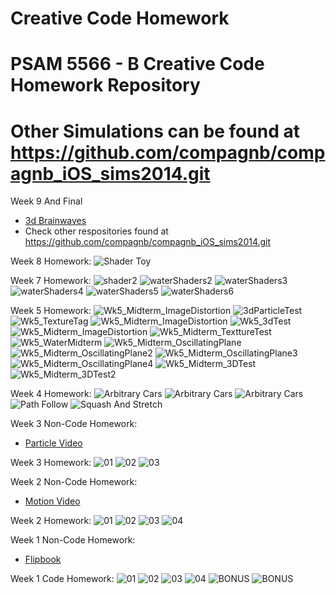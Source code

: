 Creative Code Homework
=======================

PSAM 5566 - B Creative Code Homework Repository 
===============================================
Other Simulations can be found at https://github.com/compagnb/compagnb_iOS_sims2014.git
=======================================================================================

Week 9 And Final
* [3d Brainwaves](http://youtu.be/7aDAqXG3idw)
* Check other respositories found at  https://github.com/compagnb/compagnb_iOS_sims2014.git

Week 8 Homework:
![Shader Toy](http://a.parsons.edu/~compagnb/sims2014/wk9_ShaderToy.png)

Week 7 Homework:
![shader2](http://a.parsons.edu/~compagnb/sims2014/wk8_Shader1.jpg)
![waterShaders2](http://a.parsons.edu/~compagnb/sims2014/wk8_Shader2.png)
![waterShaders3](http://a.parsons.edu/~compagnb/sims2014/wk8_Shader3.jpg)
![waterShaders4](http://a.parsons.edu/~compagnb/sims2014/wk8_Shader4.jpg)
![waterShaders5](http://a.parsons.edu/~compagnb/sims2014/wk8_Shader5.jpg)
![waterShaders6](http://a.parsons.edu/~compagnb/sims2014/wk8_Shader6.jpg)

Week 5 Homework:
![Wk5_Midterm_ImageDistortion](http://a.parsons.edu/~compagnb/sims2014/wk5_ImageDistortion.jpg)
![3dParticleTest](http://a.parsons.edu/~compagnb/sims2014/wk5_3dParticles.jpg)
![Wk5_TextureTag](http://a.parsons.edu/~compagnb/sims2014/wk5_textureTag.jpg)
![Wk5_Midterm_ImageDistortion](http://a.parsons.edu/~compagnb/sims2014/wk5_ImageDistortion.jpg)
![Wk5_3dTest](http://a.parsons.edu/~compagnb/sims2014/wk5_ImageDistortion.jpg)
![Wk5_Midterm_ImageDistortion](http://a.parsons.edu/~compagnb/sims2014/wk5_3dTest.jpg)
![Wk5_Midterm_TexttureTest](http://a.parsons.edu/~compagnb/sims2014/wk5_textureBind.jpg)
![Wk5_WaterMidterm](http://a.parsons.edu/~compagnb/sims2014/wk5_waterTest.jpg)
![Wk5_Midterm_OscillatingPlane](http://a.parsons.edu/~compagnb/sims2014/wk5_ossilatingPlane1.jpg)
![Wk5_Midterm_OscillatingPlane2](http://a.parsons.edu/~compagnb/sims2014/wk5_ossilatingPLane2.jpg)
![Wk5_Midterm_OscillatingPlane3](http://a.parsons.edu/~compagnb/sims2014/wk5_OssilatingPlane3.jpg)
![Wk5_Midterm_OscillatingPlane4](http://a.parsons.edu/~compagnb/sims2014/wk5_OssilatingPlane1.png)
![Wk5_Midterm_3DTest](http://a.parsons.edu/~compagnb/sims2014/wk5_water2.jpg)
![Wk5_Midterm_3DTest2](http://a.parsons.edu/~compagnb/sims2014/wk5_water.jpg)


Week 4 Homework:
![Arbitrary Cars](http://a.parsons.edu/~compagnb/sims2014/wk_4cars.jpg)
![Arbitrary Cars](http://a.parsons.edu/~compagnb/sims2014/wk_4cars2.jpg)
![Arbitrary Cars](http://a.parsons.edu/~compagnb/sims2014/wk_4cars1.jpg)
![Path Follow](http://a.parsons.edu/~compagnb/sims2014/wk4_path.jpg)
![Squash And Stretch](http://a.parsons.edu/~compagnb/sims2014/wk4_Squash&Stretch.jpg)

Week 3 Non-Code Homework:
* [Particle Video](http://youtu.be/cjP5hBaatNY)

Week 3 Homework:
![01](http://a.parsons.edu/~compagnb/sims2014/Wk3_HW_Fireworks.png)
![02](http://a.parsons.edu/~compagnb/sims2014/Wk2_Wk3_HW_Sinusidal.png)
![03](http://a.parsons.edu/~compagnb/sims2014/Wk2_Wk3_HW_NotBallParticles.png)

Week 2 Non-Code Homework:
* [Motion Video](http://a.parsons.edu/~compagnb/sims2014/Wk2_1.gif) 

Week 2 Homework:
![01](http://a.parsons.edu/~compagnb/sims2014/Wk2_SquareTailTrails.png)
![02](http://a.parsons.edu/~compagnb/sims2014/Wk2_SinCosNatural.png)
![03](http://a.parsons.edu/~compagnb/sims2014/Wk2_Atan2Xeno.png)
![04](http://a.parsons.edu/~compagnb/sims2014/Wk2_redo_1.png)


Week 1 Non-Code Homework:
* [Flipbook](http://youtu.be/PrvINi-tjDk) 

Week 1 Code Homework:
![01](http://a.parsons.edu/~compagnb/sims2014/Wk1_HwA_RectInterpolate.png)
![02](http://a.parsons.edu/~compagnb/sims2014/Wk1_HwB_ClickChangePt.png)
![03](http://a.parsons.edu/~compagnb/sims2014/Wk1_HwC_ShaperControls.png)
![04](http://a.parsons.edu/~compagnb/sims2014/Wk1_HwD_MulipleXeno.png)
![BONUS](http://a.parsons.edu/~compagnb/sims2014/Wk1_HwBonus_MultipleXenoTrail.png)
![BONUS](http://a.parsons.edu/~compagnb/sims2014/Wk1_HwBonus_MultipleXenoTrail2.png)


